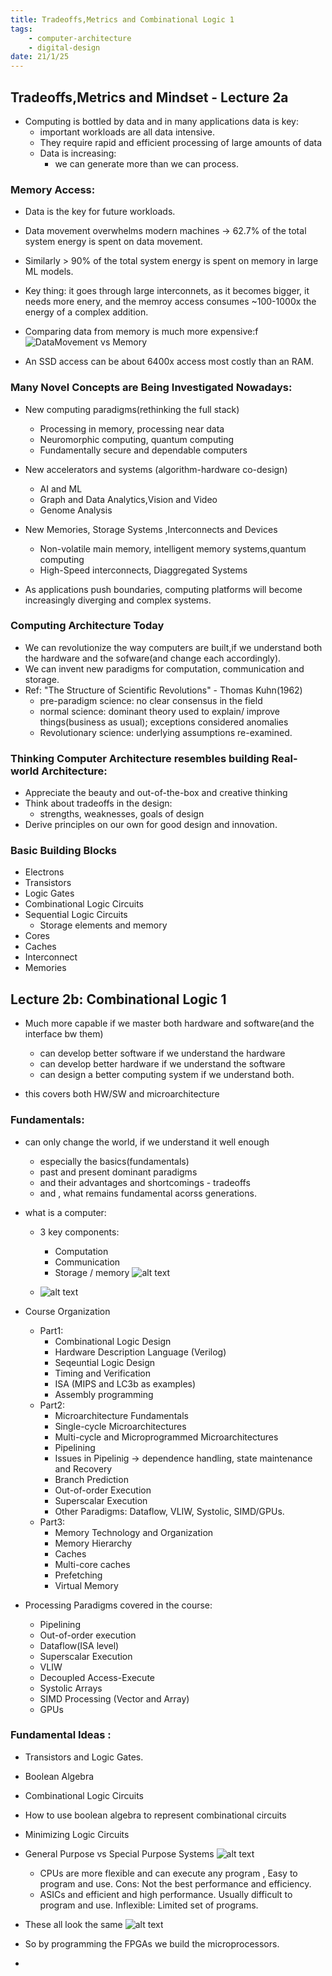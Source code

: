 ```yaml
---
title: Tradeoffs,Metrics and Combinational Logic 1 
tags:
    - computer-architecture 
    - digital-design 
date: 21/1/25
---
```



## Tradeoffs,Metrics and Mindset - Lecture 2a
- Computing is bottled by data and in many applications data is key:
    - important workloads are all data intensive.
    - They require rapid and efficient processing of large amounts of data
    - Data is increasing:
        - we can generate more than we can process.
### Memory Access:
- Data is the key for future workloads.
- Data movement overwhelms modern machines -> 62.7% of the total system energy is spent on data movement.
- Similarly > 90% of the total system energy is spent on memory in large ML models.
- Key thing: it goes through large interconnets, as it becomes bigger, it needs more enery, and the memroy access consumes ~100-1000x the energy of a complex addition.
- Comparing data from memory is much more expensive:f
    ![DataMovement vs Memory](image-3.png)

- An SSD access can be about 6400x access most costly than an RAM.

### Many Novel Concepts are Being Investigated Nowadays:

- New computing paradigms(rethinking the full stack)
    - Processing in memory, processing near data
    - Neuromorphic computing, quantum computing 
    - Fundamentally secure and dependable computers 

- New accelerators and systems (algorithm-hardware co-design)
    - AI and ML
    - Graph and Data Analytics,Vision and Video
    - Genome Analysis 

- New Memories, Storage Systems ,Interconnects and Devices
    - Non-volatile main memory, intelligent memory systems,quantum computing 
    - High-Speed interconnects, Diaggregated Systems 

- As applications push boundaries, computing platforms will become increasingly diverging and complex systems.

### Computing Architecture Today 

- We can revolutionize the way computers are built,if we understand both the hardware and the sofware(and change each accordingly).
- We can invent new paradigms for computation, communication and storage.
- Ref: "The Structure of Scientific Revolutions" - Thomas Kuhn(1962) 
    - pre-paradigm science: no clear consensus in the field 
    - normal science: dominant theory used to explain/ improve things(business as usual); exceptions considered anomalies
    - Revolutionary science: underlying assumptions re-examined.

### Thinking Computer Architecture resembles building Real-world Architecture:
- Appreciate the beauty and out-of-the-box and creative thinking 
- Think about tradeoffs in the design:
    - strengths, weaknesses, goals of design 
- Derive principles on our own for good design and innovation.

### Basic Building Blocks

- Electrons 
- Transistors
- Logic Gates 
- Combinational Logic Circuits 
- Sequential Logic Circuits 
    - Storage elements and memory 
- Cores 
- Caches 
- Interconnect 
- Memories

## Lecture 2b: Combinational Logic 1 

- Much more capable if we master both hardware and software(and the interface bw them)
    - can develop better software if we understand the hardware
    - can develop better hardware if we understand the software
    - can design a better computing system if we understand both.

- this covers both HW/SW and microarchitecture

### Fundamentals:

- can only change the world, if we understand it well enough
    - especially the basics(fundamentals)
    - past and present dominant paradigms 
    - and their advantages and shortcomings - tradeoffs
    - and , what remains fundamental acorss generations.

- what is a computer:
    - 3 key components:
        - Computation 
        - Communication 
        - Storage / memory 
        ![alt text](image-4.png)

    - ![alt text](image-5.png)

- Course Organization 
    - Part1:
        - Combinational Logic Design 
        - Hardware Description Language (Verilog)
        - Seqeuntial Logic Design 
        - Timing and Verification 
        - ISA (MIPS and LC3b as examples)
        - Assembly programming 
    - Part2:
        - Microarchitecture Fundamentals 
        - Single-cycle Microarchitectures 
        - Multi-cycle and Microprogrammed Microarchitectures 
        - Pipelining 
        - Issues in Pipelinig -> dependence handling, state maintenance and Recovery 
        - Branch Prediction 
        - Out-of-order Execution 
        - Superscalar Execution 
        - Other Paradigms: Dataflow, VLIW, Systolic, SIMD/GPUs.
    - Part3:
        - Memory Technology and Organization 
        - Memory Hierarchy 
        - Caches 
        - Multi-core caches 
        - Prefetching 
        - Virtual Memory 

- Processing Paradigms covered in the course:
    - Pipelining
    - Out-of-order execution 
    - Dataflow(ISA level)
    - Superscalar Execution 
    - VLIW 
    - Decoupled Access-Execute 
    - Systolic Arrays 
    - SIMD Processing (Vector and Array)
    - GPUs

### Fundamental Ideas :

- Transistors and Logic Gates.

- Boolean Algebra 

- Combinational Logic Circuits 

- How to use boolean algebra to represent combinational circuits 

- Minimizing Logic Circuits 

- General Purpose vs Special Purpose Systems 
    ![alt text](image-6.png)
    - CPUs are more flexible and can execute any program , Easy to program and use. Cons:  Not the best performance and efficiency.
    - ASICs and efficient and high performance. Usually difficult to program and use. Inflexible: Limited set of programs.

- These all look the same
![alt text](image-7.png)

- So by programming the FPGAs we build the microprocessors.
- 
